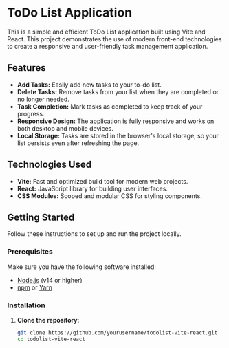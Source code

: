 # ToDo List Application

This is a simple and efficient ToDo List application built using Vite and React. This project demonstrates the use of modern front-end technologies to create a responsive and user-friendly task management application.

## Features

- **Add Tasks:** Easily add new tasks to your to-do list.
- **Delete Tasks:** Remove tasks from your list when they are completed or no longer needed.
- **Task Completion:** Mark tasks as completed to keep track of your progress.
- **Responsive Design:** The application is fully responsive and works on both desktop and mobile devices.
- **Local Storage:** Tasks are stored in the browser's local storage, so your list persists even after refreshing the page.

## Technologies Used

- **Vite:** Fast and optimized build tool for modern web projects.
- **React:** JavaScript library for building user interfaces.
- **CSS Modules:** Scoped and modular CSS for styling components.

## Getting Started

Follow these instructions to set up and run the project locally.

### Prerequisites

Make sure you have the following software installed:

- [Node.js](https://nodejs.org/) (v14 or higher)
- [npm](https://www.npmjs.com/) or [Yarn](https://yarnpkg.com/)

### Installation

1. **Clone the repository:**

   ```bash
   git clone https://github.com/yourusername/todolist-vite-react.git
   cd todolist-vite-react
